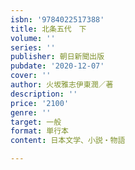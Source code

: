 ```yaml
---
isbn: '9784022517388'
title: 北条五代　下
volume: ''
series: ''
publisher: 朝日新聞出版
pubdate: '2020-12-07'
cover: ''
author: 火坂雅志伊東潤／著
description: ''
price: '2100'
genre: ''
target: 一般
format: 単行本
content: 日本文学、小説・物語

---
```

